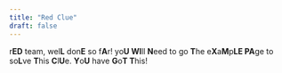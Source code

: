 ```yaml
---
title: "Red Clue"
draft: false
---
```


r**ED** team, wel**L** don**E** so f**A**r! yo**U WI**ll **N**eed to go **T**he e**X**a**M**p**LE PA**ge to so**L**ve **T**his **C**l**U**e. **Y**o**U** have **G**o**T T**his!